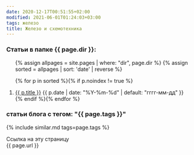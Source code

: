 ```yaml
---
date: 2020-12-17T00:51:55+02:00
modified: 2021-06-01T01:24:03+03:00
tags: железо
title: Железо и схемотехника
---
```


### Статьи в папке {{ page.dir }}:
<ol reversed id="navigation">
{% assign allpages = site.pages | where: "dir",  page.dir %}
{% assign sorted = allpages | sort: 'date' | reverse %}

{% for p in sorted %}{% if p.noindex != true %}
<li><a href="{{ p.url | prepend: site.baseurl }}">{{ p.title }}</a> 
<time class="shaded">{{ p.date | date: "%Y-%m-%d" | default: "гггг-мм-дд" }}</time></li>
{% endif %}{% endfor %}
</ol>

<!--
### **Статьи по теме разработки/эксплуатации hardware**
1. [Типы коннекторов](./connectors.md)
1. [Запись звука конференции](./запись-конференции-audacity.md)
1. [RFID-идентификация](./RFID.md)
1. [Разводка печантых плат](./PCB.md)
1. [Регулятор громкости](./регулятор_громкости.md) 
1. [Питение и регуляторы напряжения](./регуляторы_напруги.md)
1. [автостарт андроид телефона при подаче питания](автостарт-андроид-телефона.md)
1. [Altium_Designer](Altium_Designer)

-->


### **статьи блога с тегом: "{{ page.tags }}"**


{% include similar.md tags=page.tags %}



Ссылка на эту страницу  
{{ page.url }}
